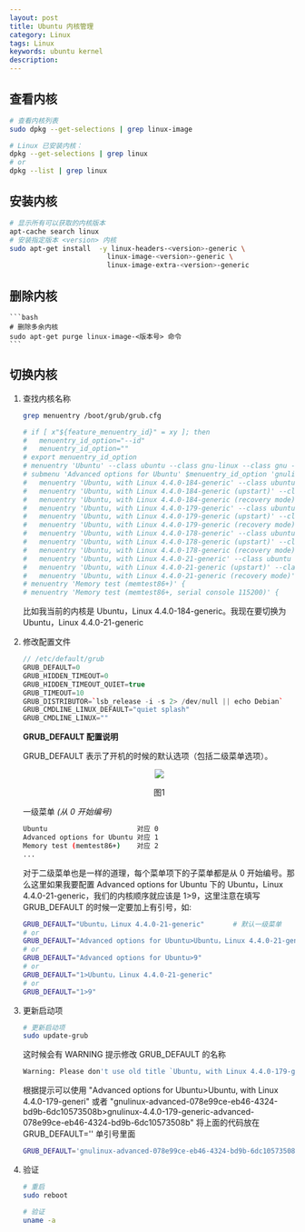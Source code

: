 ```yaml
---
layout: post
title: Ubuntu 内核管理
category: Linux
tags: Linux
keywords: ubuntu kernel
description:
---
```


## 查看内核

```bash
# 查看内核列表
sudo dpkg --get-selections | grep linux-image

# Linux 已安装内核：
dpkg --get-selections | grep linux
# or
dpkg --list | grep linux
```

## 安装内核

```bash
# 显示所有可以获取的内核版本
apt-cache search linux
# 安装指定版本 <version> 内核
sudo apt-get install  -y linux-headers-<version>-generic \
                        linux-image-<version>-generic \
                        linux-image-extra-<version>-generic
```

## 删除内核

    ```bash
    # 删除多余内核
    sudo apt-get purge linux-image-<版本号> 命令
    ```

## 切换内核

1. 查找内核名称

    ```bash
    grep menuentry /boot/grub/grub.cfg

    # if [ x"${feature_menuentry_id}" = xy ]; then
    #   menuentry_id_option="--id"
    #   menuentry_id_option=""
    # export menuentry_id_option
    # menuentry 'Ubuntu' --class ubuntu --class gnu-linux --class gnu --class os $menuentry_id_option 'gnulinux-simple-078e99ce-eb46-4324-bd9b-6dc10573508b' {
    # submenu 'Advanced options for Ubuntu' $menuentry_id_option 'gnulinux-advanced-078e99ce-eb46-4324-bd9b-6dc10573508b' {
    # 	menuentry 'Ubuntu, with Linux 4.4.0-184-generic' --class ubuntu --class gnu-linux --class gnu --class os $menuentry_id_option 'gnulinux-4.4.0-184-generic-advanced-078e99ce-eb46-4324-bd9b-6dc10573508b' {
    # 	menuentry 'Ubuntu, with Linux 4.4.0-184-generic (upstart)' --class ubuntu --class gnu-linux --class gnu --class os $menuentry_id_option 'gnulinux-4.4.0-184-generic-init-upstart-078e99ce-eb46-4324-bd9b-6dc10573508b' {
    # 	menuentry 'Ubuntu, with Linux 4.4.0-184-generic (recovery mode)' --class ubuntu --class gnu-linux --class gnu --class os $menuentry_id_option 'gnulinux-4.4.0-184-generic-recovery-078e99ce-eb46-4324-bd9b-6dc10573508b' {
    # 	menuentry 'Ubuntu, with Linux 4.4.0-179-generic' --class ubuntu --class gnu-linux --class gnu --class os $menuentry_id_option 'gnulinux-4.4.0-179-generic-advanced-078e99ce-eb46-4324-bd9b-6dc10573508b' {
    # 	menuentry 'Ubuntu, with Linux 4.4.0-179-generic (upstart)' --class ubuntu --class gnu-linux --class gnu --class os $menuentry_id_option 'gnulinux-4.4.0-179-generic-init-upstart-078e99ce-eb46-4324-bd9b-6dc10573508b' {
    # 	menuentry 'Ubuntu, with Linux 4.4.0-179-generic (recovery mode)' --class ubuntu --class gnu-linux --class gnu --class os $menuentry_id_option 'gnulinux-4.4.0-179-generic-recovery-078e99ce-eb46-4324-bd9b-6dc10573508b' {
    # 	menuentry 'Ubuntu, with Linux 4.4.0-178-generic' --class ubuntu --class gnu-linux --class gnu --class os $menuentry_id_option 'gnulinux-4.4.0-178-generic-advanced-078e99ce-eb46-4324-bd9b-6dc10573508b' {
    # 	menuentry 'Ubuntu, with Linux 4.4.0-178-generic (upstart)' --class ubuntu --class gnu-linux --class gnu --class os $menuentry_id_option 'gnulinux-4.4.0-178-generic-init-upstart-078e99ce-eb46-4324-bd9b-6dc10573508b' {
    # 	menuentry 'Ubuntu, with Linux 4.4.0-178-generic (recovery mode)' --class ubuntu --class gnu-linux --class gnu --class os $menuentry_id_option 'gnulinux-4.4.0-178-generic-recovery-078e99ce-eb46-4324-bd9b-6dc10573508b' {
    # 	menuentry 'Ubuntu, with Linux 4.4.0-21-generic' --class ubuntu --class gnu-linux --class gnu --class os $menuentry_id_option 'gnulinux-4.4.0-21-generic-advanced-078e99ce-eb46-4324-bd9b-6dc10573508b' {
    # 	menuentry 'Ubuntu, with Linux 4.4.0-21-generic (upstart)' --class ubuntu --class gnu-linux --class gnu --class os $menuentry_id_option 'gnulinux-4.4.0-21-generic-init-upstart-078e99ce-eb46-4324-bd9b-6dc10573508b' {
    # 	menuentry 'Ubuntu, with Linux 4.4.0-21-generic (recovery mode)' --class ubuntu --class gnu-linux --class gnu --class os $menuentry_id_option 'gnulinux-4.4.0-21-generic-recovery-078e99ce-eb46-4324-bd9b-6dc10573508b' {
    # menuentry 'Memory test (memtest86+)' {
    # menuentry 'Memory test (memtest86+, serial console 115200)' {
    ```

    比如我当前的内核是 Ubuntu，Linux 4.4.0-184-generic。我现在要切换为 Ubuntu，Linux 4.4.0-21-generic

2. 修改配置文件

    ```cpp
    // /etc/default/grub
    GRUB_DEFAULT=0
    GRUB_HIDDEN_TIMEOUT=0
    GRUB_HIDDEN_TIMEOUT_QUIET=true
    GRUB_TIMEOUT=10
    GRUB_DISTRIBUTOR=`lsb_release -i -s 2> /dev/null || echo Debian`
    GRUB_CMDLINE_LINUX_DEFAULT="quiet splash"
    GRUB_CMDLINE_LINUX=""
    ```

    **GRUB_DEFAULT 配置说明**

    GRUB_DEFAULT 表示了开机的时候的默认选项（包括二级菜单选项）。

    <center>

    <img src="https://raw.githubusercontent.com/chiemon/chiemon.github.io/master/img/Linux/1.png">

    图1

    </center>

    一级菜单 *(从 0 开始编号)*

    ```bash
    Ubuntu                      对应 0
    Advanced options for Ubuntu 对应 1
    Memory test (memtest86+)    对应 2
    ...
    ```

    对于二级菜单也是一样的道理，每个菜单项下的子菜单都是从 0 开始编号。那么这里如果我要配置 Advanced options for Ubuntu 下的 Ubuntu，Linux 4.4.0-21-generic，我们的内核顺序就应该是 1>9，这里注意在填写 GRUB_DEFAULT 的时候一定要加上有引号，如:

    ```bash
    GRUB_DEFAULT="Ubuntu，Linux 4.4.0-21-generic"       # 默认一级菜单
    # or
    GRUB_DEFAULT="Advanced options for Ubuntu>Ubuntu，Linux 4.4.0-21-generic"
    # or
    GRUB_DEFAULT="Advanced options for Ubuntu>9"
    # or
    GRUB_DEFAULT="1>Ubuntu，Linux 4.4.0-21-generic"
    # or
    GRUB_DEFAULT="1>9"
    ```

3. 更新启动项

    ```bash
    # 更新启动项
    sudo update-grub
    ```

    这时候会有 WARNING 提示修改 GRUB_DEFAULT 的名称

    ```bash
    Warning: Please don't use old title `Ubuntu, with Linux 4.4.0-179-generic' for GRUB_DEFAULT, use `Advanced options for Ubuntu>Ubuntu, with Linux 4.4.0-179-generic' (for versions before 2.00) or `gnulinux-advanced-078e99ce-eb46-4324-bd9b-6dc10573508b>gnulinux-4.4.0-179-generic-advanced-078e99ce-eb46-4324-bd9b-6dc10573508b' (for 2.00 or later)
    ```

    根据提示可以使用 "Advanced options for Ubuntu>Ubuntu, with Linux 4.4.0-179-generi" 或者 "gnulinux-advanced-078e99ce-eb46-4324-bd9b-6dc10573508b>gnulinux-4.4.0-179-generic-advanced-078e99ce-eb46-4324-bd9b-6dc10573508b" 将上面的代码放在 GRUB_DEFAULT='' 单引号里面

    ```bash
    GRUB_DEFAULT='gnulinux-advanced-078e99ce-eb46-4324-bd9b-6dc10573508b>gnulinux-4.4.0-179-generic-advanced-078e99ce-eb46-4324-bd9b-6dc10573508b'
    ```

4. 验证

    ```bash
    # 重启
    sudo reboot

    # 验证
    uname -a
    ```
